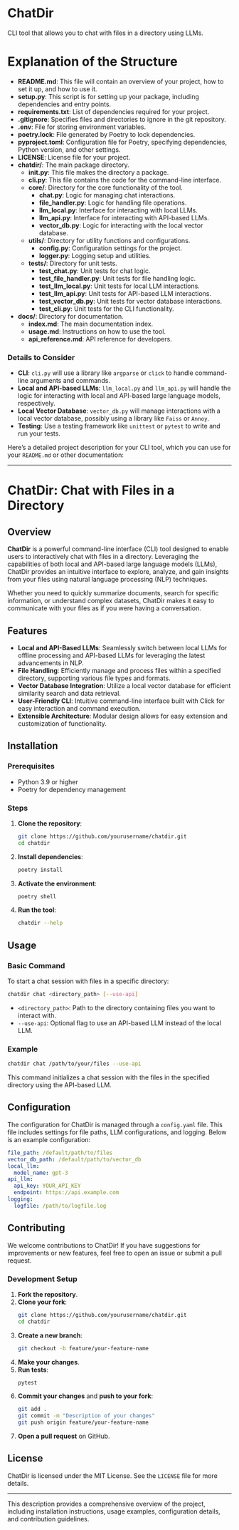 # ChatDir

CLI tool that allows you to chat with files in a directory using LLMs.

# Explanation of the Structure

- **README.md**: This file will contain an overview of your project, how to set it up, and how to use it.
- **setup.py**: This script is for setting up your package, including dependencies and entry points.
- **requirements.txt**: List of dependencies required for your project.
- **.gitignore**: Specifies files and directories to ignore in the git repository.
- **.env**: File for storing environment variables.
- **poetry.lock**: File generated by Poetry to lock dependencies.
- **pyproject.toml**: Configuration file for Poetry, specifying dependencies, Python version, and other settings.
- **LICENSE**: License file for your project.
- **chatdir/**: The main package directory.
  - **__init__.py**: This file makes the directory a package.
  - **cli.py**: This file contains the code for the command-line interface.
  - **core/**: Directory for the core functionality of the tool.
    - **chat.py**: Logic for managing chat interactions.
    - **file_handler.py**: Logic for handling file operations.
    - **llm_local.py**: Interface for interacting with local LLMs.
    - **llm_api.py**: Interface for interacting with API-based LLMs.
    - **vector_db.py**: Logic for interacting with the local vector database.
  - **utils/**: Directory for utility functions and configurations.
    - **config.py**: Configuration settings for the project.
    - **logger.py**: Logging setup and utilities.
  - **tests/**: Directory for unit tests.
    - **test_chat.py**: Unit tests for chat logic.
    - **test_file_handler.py**: Unit tests for file handling logic.
    - **test_llm_local.py**: Unit tests for local LLM interactions.
    - **test_llm_api.py**: Unit tests for API-based LLM interactions.
    - **test_vector_db.py**: Unit tests for vector database interactions.
    - **test_cli.py**: Unit tests for the CLI functionality.
- **docs/**: Directory for documentation.
  - **index.md**: The main documentation index.
  - **usage.md**: Instructions on how to use the tool.
  - **api_reference.md**: API reference for developers.

### Details to Consider

- **CLI**: `cli.py` will use a library like `argparse` or `click` to handle command-line arguments and commands.
- **Local and API-based LLMs**: `llm_local.py` and `llm_api.py` will handle the logic for interacting with local and API-based large language models, respectively.
- **Local Vector Database**: `vector_db.py` will manage interactions with a local vector database, possibly using a library like `Faiss` or `Annoy`.
- **Testing**: Use a testing framework like `unittest` or `pytest` to write and run your tests.

Here’s a detailed project description for your CLI tool, which you can use for your `README.md` or other documentation:

---

# ChatDir: Chat with Files in a Directory

## Overview

**ChatDir** is a powerful command-line interface (CLI) tool designed to enable users to interactively chat with files in a directory. Leveraging the capabilities of both local and API-based large language models (LLMs), ChatDir provides an intuitive interface to explore, analyze, and gain insights from your files using natural language processing (NLP) techniques.

Whether you need to quickly summarize documents, search for specific information, or understand complex datasets, ChatDir makes it easy to communicate with your files as if you were having a conversation.

## Features

- **Local and API-Based LLMs**: Seamlessly switch between local LLMs for offline processing and API-based LLMs for leveraging the latest advancements in NLP.
- **File Handling**: Efficiently manage and process files within a specified directory, supporting various file types and formats.
- **Vector Database Integration**: Utilize a local vector database for efficient similarity search and data retrieval.
- **User-Friendly CLI**: Intuitive command-line interface built with Click for easy interaction and command execution.
- **Extensible Architecture**: Modular design allows for easy extension and customization of functionality.

## Installation

### Prerequisites

- Python 3.9 or higher
- Poetry for dependency management

### Steps

1. **Clone the repository**:
   ```bash
   git clone https://github.com/yourusername/chatdir.git
   cd chatdir
   ```

2. **Install dependencies**:
   ```bash
   poetry install
   ```

3. **Activate the environment**:
   ```bash
   poetry shell
   ```

4. **Run the tool**:
   ```bash
   chatdir --help
   ```

## Usage

### Basic Command

To start a chat session with files in a specific directory:

```bash
chatdir chat <directory_path> [--use-api]
```

- `<directory_path>`: Path to the directory containing files you want to interact with.
- `--use-api`: Optional flag to use an API-based LLM instead of the local LLM.

### Example

```bash
chatdir chat /path/to/your/files --use-api
```

This command initializes a chat session with the files in the specified directory using the API-based LLM.

## Configuration

The configuration for ChatDir is managed through a `config.yaml` file. This file includes settings for file paths, LLM configurations, and logging. Below is an example configuration:

```yaml
file_path: /default/path/to/files
vector_db_path: /default/path/to/vector_db
local_llm:
  model_name: gpt-3
api_llm:
  api_key: YOUR_API_KEY
  endpoint: https://api.example.com
logging:
  logfile: /path/to/logfile.log
```

## Contributing

We welcome contributions to ChatDir! If you have suggestions for improvements or new features, feel free to open an issue or submit a pull request.

### Development Setup

1. **Fork the repository**.
2. **Clone your fork**:
   ```bash
   git clone https://github.com/yourusername/chatdir.git
   cd chatdir
   ```
3. **Create a new branch**:
   ```bash
   git checkout -b feature/your-feature-name
   ```
4. **Make your changes**.
5. **Run tests**:
   ```bash
   pytest
   ```
6. **Commit your changes** and **push to your fork**:
   ```bash
   git add .
   git commit -m "Description of your changes"
   git push origin feature/your-feature-name
   ```
7. **Open a pull request** on GitHub.

## License

ChatDir is licensed under the MIT License. See the `LICENSE` file for more details.

---

This description provides a comprehensive overview of the project, including installation instructions, usage examples, configuration details, and contribution guidelines.